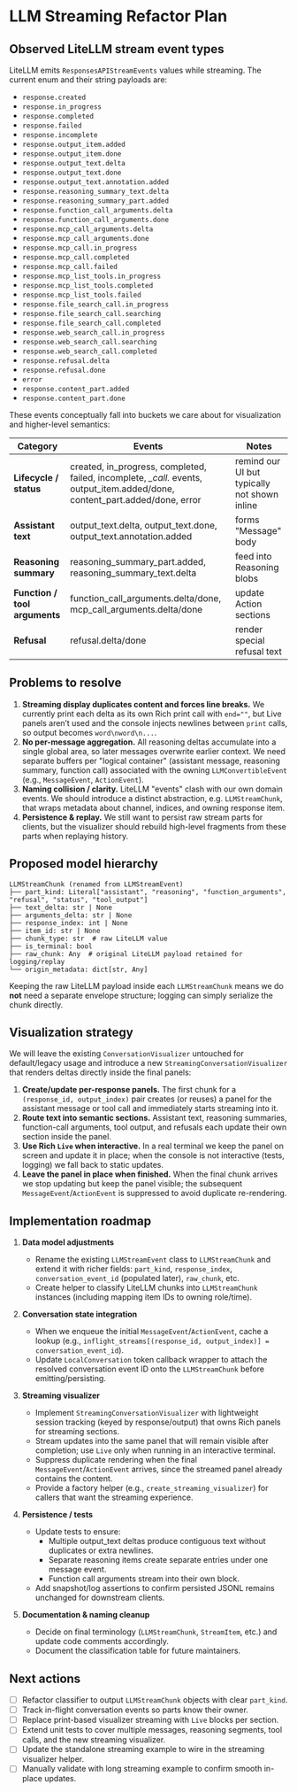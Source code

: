# LLM Streaming Refactor Plan

## Observed LiteLLM stream event types

LiteLLM emits `ResponsesAPIStreamEvents` values while streaming. The current enum and their string payloads are:

- `response.created`
- `response.in_progress`
- `response.completed`
- `response.failed`
- `response.incomplete`
- `response.output_item.added`
- `response.output_item.done`
- `response.output_text.delta`
- `response.output_text.done`
- `response.output_text.annotation.added`
- `response.reasoning_summary_text.delta`
- `response.reasoning_summary_part.added`
- `response.function_call_arguments.delta`
- `response.function_call_arguments.done`
- `response.mcp_call_arguments.delta`
- `response.mcp_call_arguments.done`
- `response.mcp_call.in_progress`
- `response.mcp_call.completed`
- `response.mcp_call.failed`
- `response.mcp_list_tools.in_progress`
- `response.mcp_list_tools.completed`
- `response.mcp_list_tools.failed`
- `response.file_search_call.in_progress`
- `response.file_search_call.searching`
- `response.file_search_call.completed`
- `response.web_search_call.in_progress`
- `response.web_search_call.searching`
- `response.web_search_call.completed`
- `response.refusal.delta`
- `response.refusal.done`
- `error`
- `response.content_part.added`
- `response.content_part.done`

These events conceptually fall into buckets we care about for visualization and higher-level semantics:

| Category | Events | Notes |
| --- | --- | --- |
| **Lifecycle / status** | created, in_progress, completed, failed, incomplete, *_call.* events, output_item.added/done, content_part.added/done, error | remind our UI but typically not shown inline |
| **Assistant text** | output_text.delta, output_text.done, output_text.annotation.added | forms "Message" body |
| **Reasoning summary** | reasoning_summary_part.added, reasoning_summary_text.delta | feed into Reasoning blobs |
| **Function / tool arguments** | function_call_arguments.delta/done, mcp_call_arguments.delta/done | update Action sections |
| **Refusal** | refusal.delta/done | render special refusal text |

## Problems to resolve

1. **Streaming display duplicates content and forces line breaks.** We currently print each delta as its own Rich print call with `end=""`, but Live panels aren’t used and the console injects newlines between `print` calls, so output becomes `word\nword\n...`.
2. **No per-message aggregation.** All reasoning deltas accumulate into a single global area, so later messages overwrite earlier context. We need separate buffers per "logical container" (assistant message, reasoning summary, function call) associated with the owning `LLMConvertibleEvent` (e.g., `MessageEvent`, `ActionEvent`).
3. **Naming collision / clarity.** LiteLLM "events" clash with our own domain events. We should introduce a distinct abstraction, e.g. `LLMStreamChunk`, that wraps metadata about channel, indices, and owning response item.
4. **Persistence & replay.** We still want to persist raw stream parts for clients, but the visualizer should rebuild high-level fragments from these parts when replaying history.

## Proposed model hierarchy

```
LLMStreamChunk (renamed from LLMStreamEvent)
├── part_kind: Literal["assistant", "reasoning", "function_arguments", "refusal", "status", "tool_output"]
├── text_delta: str | None
├── arguments_delta: str | None
├── response_index: int | None
├── item_id: str | None
├── chunk_type: str  # raw LiteLLM value
├── is_terminal: bool
├── raw_chunk: Any  # original LiteLLM payload retained for logging/replay
└── origin_metadata: dict[str, Any]
```

Keeping the raw LiteLLM payload inside each `LLMStreamChunk` means we do **not** need a separate envelope structure; logging can simply serialize the chunk directly.

## Visualization strategy

We will leave the existing `ConversationVisualizer` untouched for default/legacy usage and introduce a new `StreamingConversationVisualizer` that renders deltas directly inside the final panels:

1. **Create/update per-response panels.** The first chunk for a `(response_id, output_index)` pair creates (or reuses) a panel for the assistant message or tool call and immediately starts streaming into it.
2. **Route text into semantic sections.** Assistant text, reasoning summaries, function-call arguments, tool output, and refusals each update their own section inside the panel.
3. **Use Rich `Live` when interactive.** In a real terminal we keep the panel on screen and update it in place; when the console is not interactive (tests, logging) we fall back to static updates.
4. **Leave the panel in place when finished.** When the final chunk arrives we stop updating but keep the panel visible; the subsequent `MessageEvent`/`ActionEvent` is suppressed to avoid duplicate re-rendering.

## Implementation roadmap

1. **Data model adjustments**
   - Rename the existing `LLMStreamEvent` class to `LLMStreamChunk` and extend it with richer fields: `part_kind`, `response_index`, `conversation_event_id` (populated later), `raw_chunk`, etc.
   - Create helper to classify LiteLLM chunks into `LLMStreamChunk` instances (including mapping item IDs to owning role/time).

2. **Conversation state integration**
   - When we enqueue the initial `MessageEvent`/`ActionEvent`, cache a lookup (e.g., `inflight_streams[(response_id, output_index)] = conversation_event_id`).
   - Update `LocalConversation` token callback wrapper to attach the resolved conversation event ID onto the `LLMStreamChunk` before emitting/persisting.

3. **Streaming visualizer**
   - Implement `StreamingConversationVisualizer` with lightweight session tracking (keyed by response/output) that owns Rich panels for streaming sections.
   - Stream updates into the same panel that will remain visible after completion; use `Live` only when running in an interactive terminal.
   - Suppress duplicate rendering when the final `MessageEvent`/`ActionEvent` arrives, since the streamed panel already contains the content.
   - Provide a factory helper (e.g., `create_streaming_visualizer`) for callers that want the streaming experience.

4. **Persistence / tests**
   - Update tests to ensure:
     - Multiple output_text deltas produce contiguous text without duplicates or extra newlines.
     - Separate reasoning items create separate entries under one message event.
     - Function call arguments stream into their own block.
   - Add snapshot/log assertions to confirm persisted JSONL remains unchanged for downstream clients.

5. **Documentation & naming cleanup**
   - Decide on final terminology (`LLMStreamChunk`, `StreamItem`, etc.) and update code comments accordingly.
   - Document the classification table for future maintainers.

## Next actions

- [ ] Refactor classifier to output `LLMStreamChunk` objects with clear `part_kind`.
- [ ] Track in-flight conversation events so parts know their owner.
- [ ] Replace print-based visualizer streaming with `Live` blocks per section.
- [ ] Extend unit tests to cover multiple messages, reasoning segments, tool calls, and the new streaming visualizer.
- [ ] Update the standalone streaming example to wire in the streaming visualizer helper.
- [ ] Manually validate with long streaming example to confirm smooth in-place updates.
